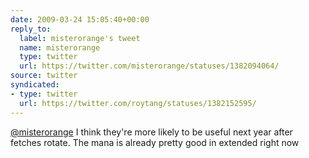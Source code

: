 ```yaml
---
date: 2009-03-24 15:05:40+00:00
reply_to:
  label: misterorange's tweet
  name: misterorange
  type: twitter
  url: https://twitter.com/misterorange/statuses/1382094064/
source: twitter
syndicated:
- type: twitter
  url: https://twitter.com/roytang/statuses/1382152595/
---
```


[@misterorange](https://twitter.com/misterorange/) I think they're more likely to be useful next year after fetches rotate. The mana is already pretty good in extended right now